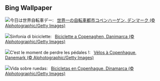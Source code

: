 ## Bing Wallpaper
![](https://www.bing.com/th?id=OHR.CopenhagenBicycles_JA-JP2959867214_UHD.jpg&w=1000)今日は世界自転車デー:&nbsp;&ensp;[世界一の自転車都市コペンハーゲン, デンマーク (© Alphotographic/Getty Images)](https://www.bing.com/th?id=OHR.CopenhagenBicycles_JA-JP2959867214_UHD.jpg)
<br><br/>
![](https://www.bing.com/th?id=OHR.CopenhagenBicycles_IT-IT2125819648_UHD.jpg&w=1000)Sinfonia di biciclette:&nbsp;&ensp;[Biciclette a Copenaghen, Danimarca (© Alphotographic/Getty Images)](https://www.bing.com/th?id=OHR.CopenhagenBicycles_IT-IT2125819648_UHD.jpg)
<br><br/>
![](https://www.bing.com/th?id=OHR.CopenhagenBicycles_FR-FR1244854988_UHD.jpg&w=1000)C’est le moment de perdre les pédales !:&nbsp;&ensp;[Vélos à Copenhague, Danemark (© Alphotographic/Getty Images)](https://www.bing.com/th?id=OHR.CopenhagenBicycles_FR-FR1244854988_UHD.jpg)
<br><br/>
![](https://www.bing.com/th?id=OHR.CopenhagenBicycles_ES-ES4229368591_UHD.jpg&w=1000)Vida sobre ruedas:&nbsp;&ensp;[Bicicletas en Copenhague, Dinamarca (© Alphotographic/Getty Images)](https://www.bing.com/th?id=OHR.CopenhagenBicycles_ES-ES4229368591_UHD.jpg)
<br><br/>
